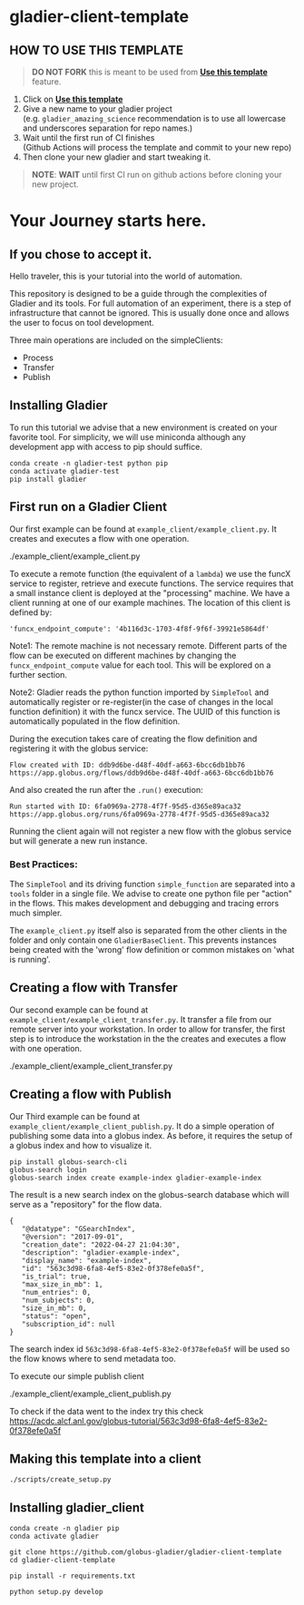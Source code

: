 # gladier-client-template

## HOW TO USE THIS TEMPLATE

> **DO NOT FORK** this is meant to be used from **[Use this template](https://github.com/globus-gladier/gladier-client-template/generate)** feature.

1. Click on **[Use this template](https://github.com/globus-gladier/gladier-client-template/generate)**
2. Give a new name to your gladier project  
   (e.g. `gladier_amazing_science` recommendation is to use all lowercase and underscores separation for repo names.)
3. Wait until the first run of CI finishes  
   (Github Actions will process the template and commit to your new repo)
4. Then clone your new gladier and start tweaking it.

> **NOTE**: **WAIT** until first CI run on github actions before cloning your new project.

# Your Journey starts here.
## If you chose to accept it.

Hello traveler, this is your tutorial into the world of automation.

This repository is designed to be a guide through the complexities of Gladier and its tools.
For full automation of an experiment, there is a step of infrastructure that cannot be ignored. This is usually done once and allows the user to focus on tool development.

Three main operations are included on the simpleClients:
* Process
* Transfer
* Publish

## Installing Gladier

To run this tutorial we advise that a new environment is created on your favorite tool. For simplicity, we will use miniconda although any development app with access to pip should suffice.

    conda create -n gladier-test python pip
    conda activate gladier-test
    pip install gladier

## First run on a Gladier Client

Our first example can be found at `example_client/example_client.py`. It creates and executes a flow with one operation.

   ./example_client/example_client.py

To execute a remote function (the equivalent of a `lambda`) we use the funcX service to register, retrieve and execute functions. The service requires that a small instance client is deployed at the "processing" machine. We have a client running at one of our example machines. The location of this client is defined by:

    'funcx_endpoint_compute': '4b116d3c-1703-4f8f-9f6f-39921e5864df'

Note1: The remote machine is not necessary remote. Different parts of the flow can be executed on different machines by changing the `funcx_endpoint_compute` value for each tool. This will be explored on a further section.

Note2: Gladier reads the python function imported by `SimpleTool` and automatically register or re-register(in the case of changes in the local function definition) it with the funcx service. The UUID of this function is automatically populated in the flow definition. 


During the execution takes care of creating the flow definition and registering it with the globus service:

    Flow created with ID: ddb9d6be-d48f-40df-a663-6bcc6db1bb76                                                              https://app.globus.org/flows/ddb9d6be-d48f-40df-a663-6bcc6db1bb76 

And also created the run after the `.run()` execution:

    Run started with ID: 6fa0969a-2778-4f7f-95d5-d365e89aca32                                                               https://app.globus.org/runs/6fa0969a-2778-4f7f-95d5-d365e89aca32 

Running the client again will not register a new flow with the globus service but will generate a new run instance.

### Best Practices: 
The `SimpleTool` and its driving function `simple_function` are separated into a `tools` folder in a single file. We advise to create one python file per "action" in the flows. This makes development and debugging and tracing errors much simpler.

The `example_client.py` itself also is separated from the other clients in the folder and only contain one `GladierBaseClient`. This prevents instances being created with the 'wrong' flow definition or common mistakes on 'what is running'.


## Creating a flow with Transfer

Our second example can be found at `example_client/example_client_transfer.py`. It transfer a file from our remote server into your workstation. 
In order to allow for transfer, the first step is to introduce the workstation in the the creates and executes a flow with one operation.

   ./example_client/example_client_transfer.py


## Creating a flow with Publish

Our Third example can be found at `example_client/example_client_publish.py`. It do a simple operation of publishing some data into a globus index.
As before, it requires the setup of a globus index and how to visualize it. 

    pip install globus-search-cli
    globus-search login
    globus-search index create example-index gladier-example-index

The result is a new search index on the globus-search database which will serve as a "repository" for the flow data.

    {
       "@datatype": "GSearchIndex",
       "@version": "2017-09-01",
       "creation_date": "2022-04-27 21:04:30",
       "description": "gladier-example-index",
       "display_name": "example-index",
       "id": "563c3d98-6fa8-4ef5-83e2-0f378efe0a5f",
       "is_trial": true,
       "max_size_in_mb": 1,
       "num_entries": 0,
       "num_subjects": 0,
       "size_in_mb": 0,
       "status": "open",
       "subscription_id": null
    }    

The search index id `563c3d98-6fa8-4ef5-83e2-0f378efe0a5f` will be used so the flow knows where to send metadata too.

To execute our simple publish client

   ./example_client/example_client_publish.py

To check if the data went to the index try this check https://acdc.alcf.anl.gov/globus-tutorial/563c3d98-6fa8-4ef5-83e2-0f378efe0a5f


## Making this template into a client

    ./scripts/create_setup.py

## Installing gladier_client

    conda create -n gladier pip
    conda activate gladier

    git clone https://github.com/globus-gladier/gladier-client-template
    cd gladier-client-template
    
    pip install -r requirements.txt

    python setup.py develop
